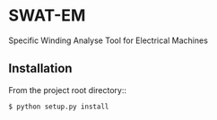 SWAT-EM
=======

Specific Winding Analyse Tool for Electrical Machines


Installation
------------

From the project root directory::

    $ python setup.py install
